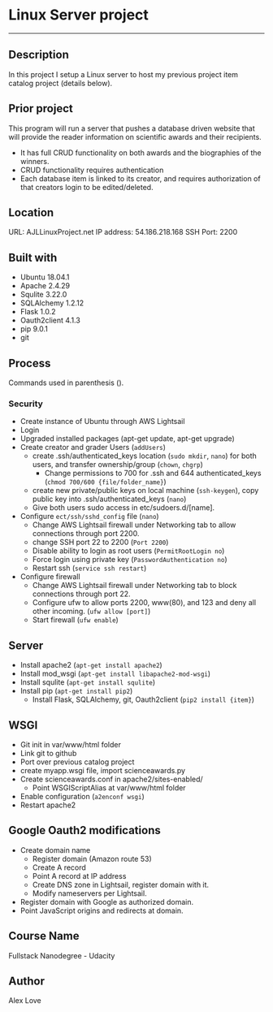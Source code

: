 # Linux Server project
________
## Description
In this project I setup a Linux server to host my previous project item catalog project (details below).

## Prior project
This program will run a server that pushes a database driven website that will provide the reader information on scientific awards and their recipients.
- It has full CRUD functionality on both awards and the biographies of the winners.
- CRUD functionality requires authentication
- Each database item is linked to its creator, and requires authorization of that creators login to be edited/deleted.

## Location
URL: AJLLinuxProject.net
IP address: 54.186.218.168
SSH Port: 2200

## Built with
* Ubuntu 18.04.1
* Apache 2.4.29
* Squlite 3.22.0
* SQLAlchemy 1.2.12
* Flask 1.0.2
* Oauth2client 4.1.3
* pip 9.0.1
* git

## Process
 Commands used in parenthesis ().
### Security
* Create instance of Ubuntu through AWS Lightsail
* Login
* Upgraded installed packages (apt-get update, apt-get upgrade)
* Create creator and grader Users (`addUsers`)
  * create .ssh/authenticated_keys location (`sudo mkdir`, `nano`) for both users, and transfer ownership/group (`chown`, `chgrp`)
    * Change permissions to 700 for .ssh and 644 authenticated_keys (`chmod 700/600 {file/folder_name}`)
  * create new private/public keys on local machine (`ssh-keygen`), copy public key into .ssh/authenticated_keys (`nano`)
  * Give both users sudo access in etc/sudoers.d/[name].
* Configure `ect/ssh/sshd_config` file (`nano`)
  * Change AWS Lightsail firewall under Networking tab to allow connections through port 2200.
  * change SSH port 22 to 2200 (`Port 2200`)
  * Disable ability to login as root users (`PermitRootLogin no`)
  * Force login using private key (`PasswordAuthentication no`)
  * Restart ssh (`service ssh restart`)
* Configure firewall
  * Change AWS Lightsail firewall under Networking tab to block connections through port 22.
  * Configure ufw to allow ports 2200, www(80), and 123 and deny all other incoming. (`ufw allow [port]`)
  * Start firewall (`ufw enable`)



## Server
* Install apache2 (`apt-get install apache2`)
* Install mod_wsgi (`apt-get install libapache2-mod-wsgi`)
* Install squlite (`apt-get install squlite`)
* Install pip (`apt-get install pip2`)
  * Install Flask, SQLAlchemy, git, Oauth2client (`pip2 install {item}`)

## WSGI
  * Git init in var/www/html folder
  * Link git to github
  * Port over previous catalog project
  * create myapp.wsgi file, import scienceawards.py
  * Create scienceawards.conf in apache2/sites-enabled/
    * Point WSGIScriptAlias at var/www/html folder
  * Enable configuration (`a2enconf wsgi`)
  * Restart apache2

## Google Oauth2 modifications
  * Create domain name
    * Register domain (Amazon route 53)
    * Create A record
    * Point A record at IP address
    * Create DNS zone in Lightsail, register domain with it.
    * Modify nameservers per Lightsail.
  * Register domain with Google as authorized domain.
  * Point JavaScript origins and redirects at domain.


## Course Name
Fullstack Nanodegree - Udacity

## Author
Alex Love
